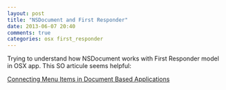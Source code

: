 ```yaml
---
layout: post
title: "NSDocument and First Responder"
date: 2013-06-07 20:40
comments: true
categories: osx first_responder
---
```


Trying to understand how NSDocument works with First Responder model in OSX app. This SO articule seems helpful: 

[Connecting Menu Items in Document Based Applications](http://stackoverflow.com/questions/4892705/connecting-menu-items-in-document-based-applications)

